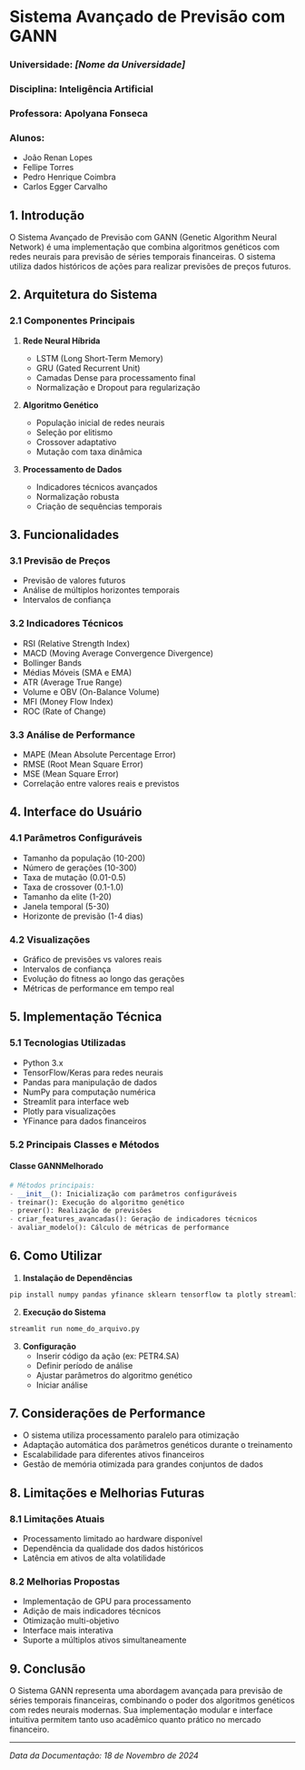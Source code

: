 # Sistema Avançado de Previsão com GANN
### Universidade: *[Nome da Universidade]*
### Disciplina: Inteligência Artificial
### Professora: Apolyana Fonseca

### Alunos:
- João Renan Lopes
- Fellipe Torres
- Pedro Henrique Coimbra
- Carlos Egger Carvalho

## 1. Introdução

O Sistema Avançado de Previsão com GANN (Genetic Algorithm Neural Network) é uma implementação que combina algoritmos genéticos com redes neurais para previsão de séries temporais financeiras. O sistema utiliza dados históricos de ações para realizar previsões de preços futuros.

## 2. Arquitetura do Sistema

### 2.1 Componentes Principais

1. **Rede Neural Híbrida**
   - LSTM (Long Short-Term Memory)
   - GRU (Gated Recurrent Unit)
   - Camadas Dense para processamento final
   - Normalização e Dropout para regularização

2. **Algoritmo Genético**
   - População inicial de redes neurais
   - Seleção por elitismo
   - Crossover adaptativo
   - Mutação com taxa dinâmica

3. **Processamento de Dados**
   - Indicadores técnicos avançados
   - Normalização robusta
   - Criação de sequências temporais

## 3. Funcionalidades

### 3.1 Previsão de Preços
- Previsão de valores futuros
- Análise de múltiplos horizontes temporais
- Intervalos de confiança

### 3.2 Indicadores Técnicos
- RSI (Relative Strength Index)
- MACD (Moving Average Convergence Divergence)
- Bollinger Bands
- Médias Móveis (SMA e EMA)
- ATR (Average True Range)
- Volume e OBV (On-Balance Volume)
- MFI (Money Flow Index)
- ROC (Rate of Change)

### 3.3 Análise de Performance
- MAPE (Mean Absolute Percentage Error)
- RMSE (Root Mean Square Error)
- MSE (Mean Square Error)
- Correlação entre valores reais e previstos

## 4. Interface do Usuário

### 4.1 Parâmetros Configuráveis
- Tamanho da população (10-200)
- Número de gerações (10-300)
- Taxa de mutação (0.01-0.5)
- Taxa de crossover (0.1-1.0)
- Tamanho da elite (1-20)
- Janela temporal (5-30)
- Horizonte de previsão (1-4 dias)

### 4.2 Visualizações
- Gráfico de previsões vs valores reais
- Intervalos de confiança
- Evolução do fitness ao longo das gerações
- Métricas de performance em tempo real

## 5. Implementação Técnica

### 5.1 Tecnologias Utilizadas
- Python 3.x
- TensorFlow/Keras para redes neurais
- Pandas para manipulação de dados
- NumPy para computação numérica
- Streamlit para interface web
- Plotly para visualizações
- YFinance para dados financeiros

### 5.2 Principais Classes e Métodos

#### Classe GANNMelhorado
```python
# Métodos principais:
- __init__(): Inicialização com parâmetros configuráveis
- treinar(): Execução do algoritmo genético
- prever(): Realização de previsões
- criar_features_avancadas(): Geração de indicadores técnicos
- avaliar_modelo(): Cálculo de métricas de performance
```

## 6. Como Utilizar

1. **Instalação de Dependências**
```bash
pip install numpy pandas yfinance sklearn tensorflow ta plotly streamlit
```

2. **Execução do Sistema**
```bash
streamlit run nome_do_arquivo.py
```

3. **Configuração**
   - Inserir código da ação (ex: PETR4.SA)
   - Definir período de análise
   - Ajustar parâmetros do algoritmo genético
   - Iniciar análise

## 7. Considerações de Performance

- O sistema utiliza processamento paralelo para otimização
- Adaptação automática dos parâmetros genéticos durante o treinamento
- Escalabilidade para diferentes ativos financeiros
- Gestão de memória otimizada para grandes conjuntos de dados

## 8. Limitações e Melhorias Futuras

### 8.1 Limitações Atuais
- Processamento limitado ao hardware disponível
- Dependência da qualidade dos dados históricos
- Latência em ativos de alta volatilidade

### 8.2 Melhorias Propostas
- Implementação de GPU para processamento
- Adição de mais indicadores técnicos
- Otimização multi-objetivo
- Interface mais interativa
- Suporte a múltiplos ativos simultaneamente

## 9. Conclusão

O Sistema GANN representa uma abordagem avançada para previsão de séries temporais financeiras, combinando o poder dos algoritmos genéticos com redes neurais modernas. Sua implementação modular e interface intuitiva permitem tanto uso acadêmico quanto prático no mercado financeiro.

---
*Data da Documentação: 18 de Novembro de 2024*


